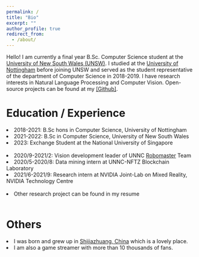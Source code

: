 ```yaml
---
permalink: /
title: "Bio"
excerpt: ""
author_profile: true
redirect_from:
  - /about/
---
```


Hello! I am currently a final year B.Sc. Computer Science student at the <a href="https://www.unsw.edu.au/">University of New South Wales (UNSW)</a>.
I studied at the <a href="https://www.nottingham.edu.cn/en/">University of Nottingham</a> before joining UNSW and served as the student representative of the department of Computer Science in 2018-2019.
I have research interests in Natural Language Processing and Computer Vision. Open-source projects can be found at my <a href='https://github.com/yueyifei0716'>[Github]</a>.

Education / Experience
======

<li> 2018-2021: B.Sc hons in Computer Science, University of Nottingham </li>
<li> 2021-2022: B.Sc in Computer Science, University of New South Wales </li>
<li> 2023: Exchange Student at the National University of Singapore </li>
<br>
<li> 2020/9-2021/2: Vision development leader of UNNC <a href="https://www.robomaster.com/en-US">Robomaster</a> Team</li>
<li> 2020/5-2020/8: Data mining intern at UNNC-NFTZ Blockchain Laboratory</li>
<li> 2021/6-2021/9: Research intern at NVIDIA Joint-Lab on Mixed Reality, NVIDIA Technology Centre </li>
<br>
<li> Other research project can be found in my resume </li>
<br>

Others
======

<li> I was born and grew up in <a href="https://en.wikipedia.org/wiki/Shijiazhuang">Shijiazhuang, China</a> which is a lovely place.</li>
<li> I am also a game streamer with more than 10 thousands of fans.</li>
